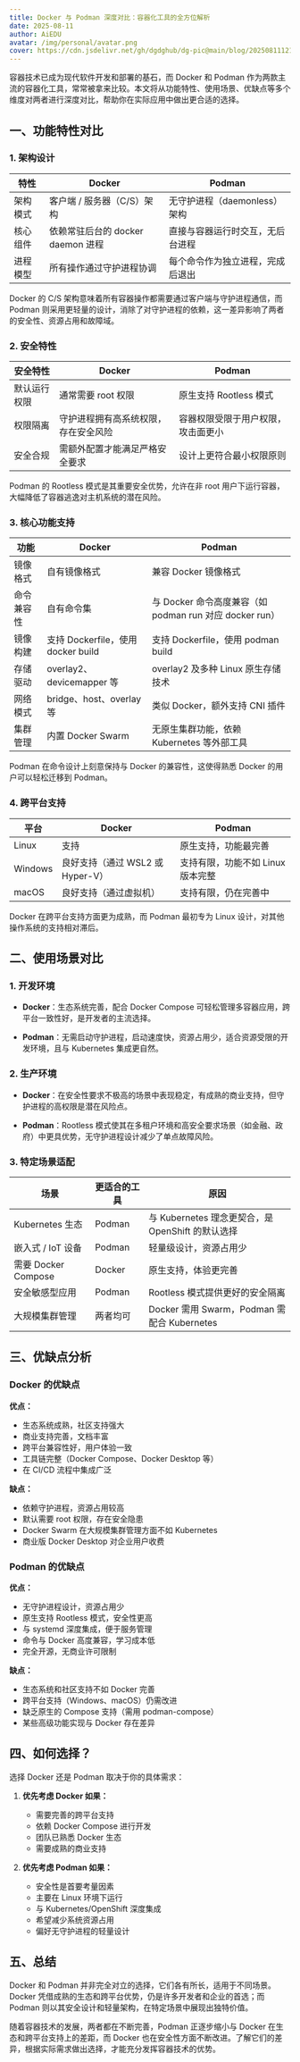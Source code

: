 ```yaml
---
title: Docker 与 Podman 深度对比：容器化工具的全方位解析
date: 2025-08-11
author: AiEDU
avatar: /img/personal/avatar.png
cover: https://cdn.jsdelivr.net/gh/dgdghub/dg-pic@main/blog/20250811121011583.png
---
```


容器技术已成为现代软件开发和部署的基石，而 Docker 和 Podman 作为两款主流的容器化工具，常常被拿来比较。本文将从功能特性、使用场景、优缺点等多个维度对两者进行深度对比，帮助你在实际应用中做出更合适的选择。

## 一、功能特性对比

### 1. 架构设计

|特性|Docker|Podman|
|---|---|---|
|架构模式|客户端 / 服务器（C/S）架构|无守护进程（daemonless）架构|
|核心组件|依赖常驻后台的 docker daemon 进程|直接与容器运行时交互，无后台进程|
|进程模型|所有操作通过守护进程协调|每个命令作为独立进程，完成后退出|

  

Docker 的 C/S 架构意味着所有容器操作都需要通过客户端与守护进程通信，而 Podman 则采用更轻量的设计，消除了对守护进程的依赖，这一差异影响了两者的安全性、资源占用和故障域。

### 2. 安全特性

|安全特性|Docker|Podman|
|---|---|---|
|默认运行权限|通常需要 root 权限|原生支持 Rootless 模式|
|权限隔离|守护进程拥有高系统权限，存在安全风险|容器权限受限于用户权限，攻击面更小|
|安全合规|需额外配置才能满足严格安全要求|设计上更符合最小权限原则|

  

Podman 的 Rootless 模式是其重要安全优势，允许在非 root 用户下运行容器，大幅降低了容器逃逸对主机系统的潜在风险。

### 3. 核心功能支持

|功能|Docker|Podman|
|---|---|---|
|镜像格式|自有镜像格式|兼容 Docker 镜像格式|
|命令兼容性|自有命令集|与 Docker 命令高度兼容（如 podman run 对应 docker run）|
|镜像构建|支持 Dockerfile，使用 docker build|支持 Dockerfile，使用 podman build|
|存储驱动|overlay2、devicemapper 等|overlay2 及多种 Linux 原生存储技术|
|网络模式|bridge、host、overlay 等|类似 Docker，额外支持 CNI 插件|
|集群管理|内置 Docker Swarm|无原生集群功能，依赖 Kubernetes 等外部工具|

  

Podman 在命令设计上刻意保持与 Docker 的兼容性，这使得熟悉 Docker 的用户可以轻松迁移到 Podman。

### 4. 跨平台支持

|平台|Docker|Podman|
|---|---|---|
|Linux|支持|原生支持，功能最完善|
|Windows|良好支持（通过 WSL2 或 Hyper-V）|支持有限，功能不如 Linux 版本完整|
|macOS|良好支持（通过虚拟机）|支持有限，仍在完善中|

  

Docker 在跨平台支持方面更为成熟，而 Podman 最初专为 Linux 设计，对其他操作系统的支持相对滞后。

## 二、使用场景对比

### 1. 开发环境

- **Docker**：生态系统完善，配合 Docker Compose 可轻松管理多容器应用，跨平台一致性好，是开发者的主流选择。
    
- **Podman**：无需启动守护进程，启动速度快，资源占用少，适合资源受限的开发环境，且与 Kubernetes 集成更自然。
    

### 2. 生产环境

- **Docker**：在安全性要求不极高的场景中表现稳定，有成熟的商业支持，但守护进程的高权限是潜在风险点。
    
- **Podman**：Rootless 模式使其在多租户环境和高安全要求场景（如金融、政府）中更具优势，无守护进程设计减少了单点故障风险。
    

### 3. 特定场景适配

|场景|更适合的工具|原因|
|---|---|---|
|Kubernetes 生态|Podman|与 Kubernetes 理念更契合，是 OpenShift 的默认选择|
|嵌入式 / IoT 设备|Podman|轻量级设计，资源占用少|
|需要 Docker Compose|Docker|原生支持，体验更完善|
|安全敏感型应用|Podman|Rootless 模式提供更好的安全隔离|
|大规模集群管理|两者均可|Docker 需用 Swarm，Podman 需配合 Kubernetes|

## 三、优缺点分析

### Docker 的优缺点

**优点：**

  

- 生态系统成熟，社区支持强大
- 商业支持完善，文档丰富
- 跨平台兼容性好，用户体验一致
- 工具链完整（Docker Compose、Docker Desktop 等）
- 在 CI/CD 流程中集成广泛

  

**缺点：**

  

- 依赖守护进程，资源占用较高
- 默认需要 root 权限，存在安全隐患
- Docker Swarm 在大规模集群管理方面不如 Kubernetes
- 商业版 Docker Desktop 对企业用户收费

### Podman 的优缺点

**优点：**

  

- 无守护进程设计，资源占用少
- 原生支持 Rootless 模式，安全性更高
- 与 systemd 深度集成，便于服务管理
- 命令与 Docker 高度兼容，学习成本低
- 完全开源，无商业许可限制

  

**缺点：**

  

- 生态系统和社区支持不如 Docker 完善
- 跨平台支持（Windows、macOS）仍需改进
- 缺乏原生的 Compose 支持（需用 podman-compose）
- 某些高级功能实现与 Docker 存在差异

## 四、如何选择？

选择 Docker 还是 Podman 取决于你的具体需求：

  

1. **优先考虑 Docker 如果：**
    
    - 需要完善的跨平台支持
    - 依赖 Docker Compose 进行开发
    - 团队已熟悉 Docker 生态
    - 需要成熟的商业支持
2. **优先考虑 Podman 如果：**
    
    - 安全性是首要考量因素
    - 主要在 Linux 环境下运行
    - 与 Kubernetes/OpenShift 深度集成
    - 希望减少系统资源占用
    - 偏好无守护进程的轻量设计

## 五、总结

Docker 和 Podman 并非完全对立的选择，它们各有所长，适用于不同场景。Docker 凭借成熟的生态和跨平台优势，仍是许多开发者和企业的首选；而 Podman 则以其安全设计和轻量架构，在特定场景中展现出独特价值。

随着容器技术的发展，两者都在不断完善，Podman 正逐步缩小与 Docker 在生态和跨平台支持上的差距，而 Docker 也在安全性方面不断改进。了解它们的差异，根据实际需求做出选择，才能充分发挥容器技术的优势。